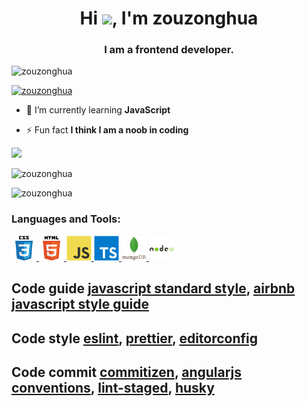 
<h1 align="center">Hi <img src="https://raw.githubusercontent.com/MartinHeinz/MartinHeinz/master/wave.gif" width="30px">, I'm zouzonghua</h1>
<h3 align="center">I am a frontend developer.</h3>


<p align="left"> <img src="https://komarev.com/ghpvc/?username=zouzonghua&label=Profile%20views&color=0e75b6&style=flat" alt="zouzonghua" /> </p>

<p width="100%" align="left"> <a href="https://github.com/ryo-ma/github-profile-trophy"><img  height="110" src="https://github-profile-trophy.vercel.app/?username=zouzonghua" alt="zouzonghua" /></a> </p>

- 🌱 I’m currently learning **JavaScript**

- ⚡ Fun fact **I think I am a noob in coding**


<p width="100%"  align="left"><img height="130"src="https://github-readme-stats.vercel.app/api?username=zouzonghua&count_private=true&include_all_commits=true&show_icons=true" /> </p>
<p width="100%"  align="left"><img height="130"  src="https://github-readme-streak-stats.herokuapp.com/?user=zouzonghua&" alt="zouzonghua"   /> </p>
<p width="100%"  align="left"><img  height="150" src="https://github-readme-stats.vercel.app/api/top-langs?username=zouzonghua&show_icons=true&locale=en&layout=compact" alt="zouzonghua" /></p>

<h3 align="left">Languages and Tools:</h3>
<p align="left"> <a href="https://www.w3schools.com/css/" target="_blank"> <img src="https://raw.githubusercontent.com/devicons/devicon/master/icons/css3/css3-original-wordmark.svg" alt="css3" width="40" height="40"/> </a> <a href="https://www.w3.org/html/" target="_blank"> <img src="https://raw.githubusercontent.com/devicons/devicon/master/icons/html5/html5-original-wordmark.svg" alt="html5" width="40" height="40"/> </a> <a href="https://developer.mozilla.org/en-US/docs/Web/JavaScript" target="_blank"> <img src="https://raw.githubusercontent.com/devicons/devicon/master/icons/javascript/javascript-original.svg" alt="javascript" width="40" height="40"/> </a>  <a href="https://www.typescriptlang.org/" target="_blank"> <img src="https://raw.githubusercontent.com/devicons/devicon/master/icons/typescript/typescript-original.svg" alt="typescript" width="40" height="40"/> </a> <a href="https://www.mongodb.com/" target="_blank"> <img src="https://raw.githubusercontent.com/devicons/devicon/master/icons/mongodb/mongodb-original-wordmark.svg" alt="mongodb" width="40" height="40"/> </a> <a href="https://nodejs.org" target="_blank"> <img src="https://raw.githubusercontent.com/devicons/devicon/master/icons/nodejs/nodejs-original-wordmark.svg" alt="nodejs" width="40" height="40"/> </a> </p>

## Code guide [javascript standard style](https://github.com/standard/standard), [airbnb javascript style guide](https://github.com/airbnb/javascript)
## Code style [eslint](https://github.com/eslint/eslint), [prettier](https://github.com/prettier/prettier), [editorconfig](https://github.com/editorconfig/editorconfig)
## Code commit [commitizen](https://github.com/commitizen/cz-cli), [angularjs conventions](https://docs.google.com/document/d/1QrDFcIiPjSLDn3EL15IJygNPiHORgU1_OOAqWjiDU5Y/edit#), [lint-staged](https://github.com/okonet/lint-staged), [husky](https://github.com/typicode/husky) 
